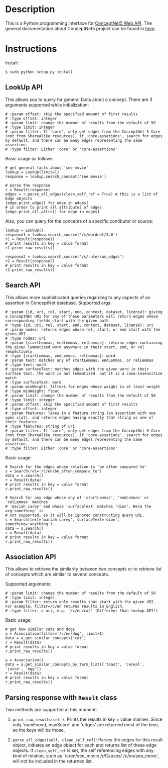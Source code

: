 Description
===========

This is a Python programming interface for [ConceptNet5 Web API](http://conceptnet5.media.mit.edu/). The general documentation about ConceptNet5 project can be found in [here](https://github.com/commonsense/conceptnet5/wiki).

Instructions
============
Install:
    
    $ sudo python setup.py install

LookUp API
----------

This allows you to query for general facts about a concept. There are 3 arguments supported while initialization:

    # :param offset: skip the specified amount of first results
    # :type offset: integer
    # :param limit: change the number of results from the default of 50
    # :type limit: integer
    # :param filter: If 'core', only get edges from the ConceptNet 5 Core (not from ShareAlike resources), if 'core-assetions', search for edges by default, and there can be many edges representing the same assertion.
    # :type filter: Either 'core' or 'core-assertions'


Basic usage as follows:

    # get general facts about 'see movie'
    lookup = LookUp(limit=1)
    response = lookup.search_concept('see movie')
    
    # parse the response
    r = Result(response)
    edges = r.parse_all_edges(clean_self_ref = True) # this is a list of Edge objects
    [edge.print_edge() for edge in edges]
    # in order to print all attributes of edges
    [edge.print_all_attrs() for edge in edges]


Also, you can query for the concepts of a specific contibutor or source:

    lookup = LookUp()
    response1 = lookup.search_source('/s/wordnet/3.0')
    r1 = Result(response1)
    # print results in key = value format 
    r1.print_raw_results()
    
    response2 = lookup.search_source('/s/rule/sum_edges')
    r2 = Result(response2)
    # print results in key = value format 
    r2.print_raw_results()

Search API
----------

This allows more sophisticated queries regarding to any aspects of an assertion in ConceptNet database. Supported args:

    # :param {id, uri, rel, start, end, context, dataset, license}: giving a ConceptNet URI for any of these parameters will return edges whose corresponding fields start with the given path
    # :type {id, uri, rel, start, end, context, dataset, license}: uri
    # :param nodes: returns edges whose rel, start, or end start with the given URI
    # :type nodes: uri
    # :param {startLemmas, endLemmas, relLemmas}: returns edges containing the given lemmatized word anywhere in their start, end, or rel respectively
    # :type {startLemmas, endLemmas, relLemmas}: word
    # :param text: matches any of startLemmas, endLemmas, or relLemmas 
    # :type text: word
    # :param surfaceText: matches edges with the given word in their surface text. The word is not lemmatized, but it is a case-insensitive match
    # :type surfaceText: word
    # :param minWeight: filters for edges whose weight is at least weight
    # :type minWeight: float
    # :param limit: change the number of results from the default of 50
    # :type limit: integer
    # :param offset: skip the specified amount of first results
    # :type offset: integer 
    # :param features: Takes in a feature string (an assertion with one open slot), and returns edges having exactly that string as one of their features
    # :type features: string of uri
    # :param filter: If 'core', only get edges from the ConceptNet 5 Core (not from ShareAlike resources), if 'core-assetions', search for edges by default, and there can be many edges representing the same assertion.
    # :type filter: Either 'core' or 'core-assertions'


Basic usage:
   
    # Search for the edges whose relation is 'be often compared to'
    s = Search(rel='/c/en/be_often_compare_to')
    data = s.search()
    r = Result(data)
    # print results in key = value format 
    r.print_raw_results()
    
    # Search for any edge whose any of 'startLemmas', 'endLemmas' or 'relLemmas' matches 
    # 'mariah carey' and whose 'surfaceText' matches 'dion'. Here the arg'something' is 
    # not supported, so it will be ignored constructing query URL.
    s = Search(text='mariah carey', surfaceText='dion', something='anything')
    data = s.search()
    r = Result(data)
    # print results in key = value format 
    r.print_raw_results()

Association API
---------------

This allows to retrieve the similarity between two concepts or to retrieve list of concepts which are similar to several concepts.

Supported arguments:

    # :param limit: change the number of results from the default of 50
    # :type limit: integer
    # :param filter: return only results that start with the given URI. For example, filter=/c/en returns results in English.
    # :type filter: a uri, e.g. '/c/en/cat' (Different than lookup API!)


Basic usage:

    # get how similar cats and dogs 
    a = Association(filter='/c/en/dog', limit=1)
    data = a.get_similar_concepts('cat')
    r = Result(data)
    # print results in key = value format 
    r.print_raw_results()
    
    a = Association()
    data = a.get_similar_concepts_by_term_list(['toast', 'cereal', 'juice', 'egg'])
    r = Result(data)
    # print results in key = value format 
    r.print_raw_results()


Parsing response with `Result` class
----------------------------------

Two methods are supported at this moment:

1. `print_raw_results(self)`: Prints the results in key = value manner. Since only 'numFound, maxScore' and 'edges' are returned most of the time, so the keys will be those.

2. `parse_all_edges(self, clean_self_ref)`: Parses the edges for this result object, initiates an edge object for each and returns list of these edge objects. If `clean_self_ref` is set, the self referencing edges with any kind of relation, such as '/c/en/see_movie /r/Causes/ /c/en/see_move', will not be included in the returned list.
